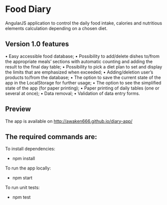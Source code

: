# Food Diary

AngularJS application to control the daily food intake, calories and nutritious elements calculation depending on a chosen diet. 

## Version 1.0 features 

• Easy accessible food database; 
• Possibility to add/delete dishes to/from the appropriate meals’ sections with automatic counting and adding the result to the final day table; 
• Possibility to pick a diet plan to set and display the limits that are emphasized when exceeded; 
• Adding/deletion user’s products to/from the database; 
• The option to save the current state of the app in the LocalStorage for further usage; 
• The option to see the simplified state of the app (for paper printing); 
• Paper printing of daily tables (one or several at once); 
• Data removal; 
• Validation of data entry forms. 

## Preview 

The app is available on http://awaken666.github.io/diary-app/ 

## The required commands are: 

 To install dependencies:
 
  - npm install
  
 To run the app locally:
 
  - npm start
   
 To run unit tests:
 
  - npm test
